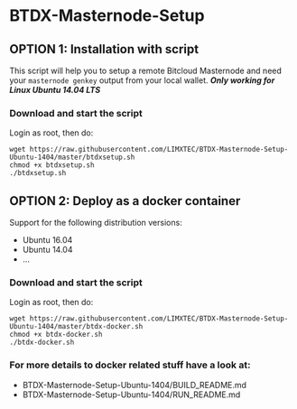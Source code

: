 # BTDX-Masternode-Setup
## OPTION 1: Installation with script

This script will help you to setup a remote Bitcloud Masternode and need your `masternode genkey` output from your local wallet.
***Only working for Linux Ubuntu 14.04 LTS***

### Download and start the script
Login as root, then do:
```
wget https://raw.githubusercontent.com/LIMXTEC/BTDX-Masternode-Setup-Ubuntu-1404/master/btdxsetup.sh
chmod +x btdxsetup.sh
./btdxsetup.sh
```

## OPTION 2: Deploy as a docker container

Support for the following distribution versions:
* Ubuntu 16.04
* Ubuntu 14.04
* ...

### Download and start the script
Login as root, then do:

```
wget https://raw.githubusercontent.com/LIMXTEC/BTDX-Masternode-Setup-Ubuntu-1404/master/btdx-docker.sh
chmod +x btdx-docker.sh
./btdx-docker.sh
```

### For more details to docker related stuff have a look at:
* BTDX-Masternode-Setup-Ubuntu-1404/BUILD_README.md
* BTDX-Masternode-Setup-Ubuntu-1404/RUN_README.md
